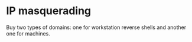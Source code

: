 # IP masquerading

Buy two types of domains: one for workstation reverse shells and another one for machines.